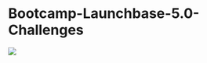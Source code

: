 # Bootcamp-Launchbase-5.0-Challenges

<img src="https://blog.acelerato.com/wp-content/uploads/2018/08/wip.jpg">